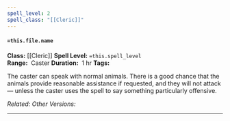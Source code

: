 ```yaml
---
spell_level: 2
spell_class: "[[Cleric]]"
---
```


#### `=this.file.name`

**Class:** [[Cleric]]
**Spell Level:** `=this.spell_level`  
**Range:**  Caster
**Duration:**  1 hr
**Tags:** 

The caster can speak with normal animals. There is a good chance that the animals provide reasonable assistance if requested, and they will not attack — unless the caster uses the spell to say something particularly offensive.

*Related:* 
*Other Versions:*
___

